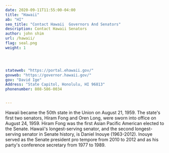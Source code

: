 ```yaml
---
date: 2020-09-11T11:55:00-04:00
title: "Hawaii"
ab: "HI"
seo_title: "Contact Hawaii  Governors And Senators"
description: Contact Hawaii Senators
author: john shim
url: /hawaii/
flag: seal.png
weight: 1




stateweb: "https://portal.ehawaii.gov/"
govweb: "https://governor.hawaii.gov/"
gov: "David Ige"
Address: "State Capitol, Honolulu, HI 96813"
phonenumber: 808-586-0034


---
```


Hawaii became the 50th state in the Union on August 21, 1959. The state's first two senators, Hiram Fong and Oren Long, were sworn into office on August 24, 1959. Hiram Fong was the first Asian Pacific American elected to the Senate. Hawaii's longest-serving senator, and the second longest-serving senator in Senate history, is Daniel Inouye (1963-2012). Inouye served as the Senate president pro tempore from 2010 to 2012 and as his party's conference secretary from 1977 to 1989. 